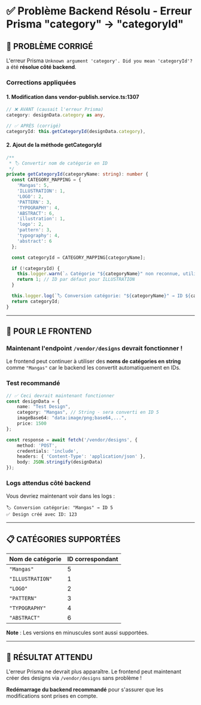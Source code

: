 # ✅ Problème Backend Résolu - Erreur Prisma "category" → "categoryId"

## 🎉 **PROBLÈME CORRIGÉ**

L'erreur Prisma `Unknown argument 'category'. Did you mean 'categoryId'?` a été **résolue côté backend**.

### **Corrections appliquées**

#### **1. Modification dans vendor-publish.service.ts:1307**
```typescript
// ❌ AVANT (causait l'erreur Prisma)
category: designData.category as any,

// ✅ APRÈS (corrigé)
categoryId: this.getCategoryId(designData.category),
```

#### **2. Ajout de la méthode getCategoryId**
```typescript
/**
 * 🏷️ Convertir nom de catégorie en ID
 */
private getCategoryId(categoryName: string): number {
  const CATEGORY_MAPPING = {
    'Mangas': 5,
    'ILLUSTRATION': 1,
    'LOGO': 2,
    'PATTERN': 3,
    'TYPOGRAPHY': 4,
    'ABSTRACT': 6,
    'illustration': 1,
    'logo': 2,
    'pattern': 3,
    'typography': 4,
    'abstract': 6
  };

  const categoryId = CATEGORY_MAPPING[categoryName];

  if (!categoryId) {
    this.logger.warn(`⚠️ Catégorie "${categoryName}" non reconnue, utilisation de l'ID par défaut (1)`);
    return 1; // ID par défaut pour ILLUSTRATION
  }

  this.logger.log(`🏷️ Conversion catégorie: "${categoryName}" → ID ${categoryId}`);
  return categoryId;
}
```

---

## 🚀 **POUR LE FRONTEND**

### **Maintenant l'endpoint `/vendor/designs` devrait fonctionner !**

Le frontend peut continuer à utiliser des **noms de catégories en string** comme `"Mangas"` car le backend les convertit automatiquement en IDs.

### **Test recommandé**
```typescript
// ✅ Ceci devrait maintenant fonctionner
const designData = {
    name: "Test Design",
    category: "Mangas", // String - sera converti en ID 5
    imageBase64: "data:image/png;base64,...",
    price: 1500
};

const response = await fetch('/vendor/designs', {
    method: 'POST',
    credentials: 'include',
    headers: { 'Content-Type': 'application/json' },
    body: JSON.stringify(designData)
});
```

### **Logs attendus côté backend**
Vous devriez maintenant voir dans les logs :
```
🏷️ Conversion catégorie: "Mangas" → ID 5
✅ Design créé avec ID: 123
```

---

## 📋 **CATÉGORIES SUPPORTÉES**

| Nom de catégorie | ID correspondant |
|------------------|------------------|
| `"Mangas"` | 5 |
| `"ILLUSTRATION"` | 1 |
| `"LOGO"` | 2 |
| `"PATTERN"` | 3 |
| `"TYPOGRAPHY"` | 4 |
| `"ABSTRACT"` | 6 |

**Note** : Les versions en minuscules sont aussi supportées.

---

## 🎯 **RÉSULTAT ATTENDU**

L'erreur Prisma ne devrait plus apparaître. Le frontend peut maintenant créer des designs via `/vendor/designs` sans problème !

**Redémarrage du backend recommandé** pour s'assurer que les modifications sont prises en compte.